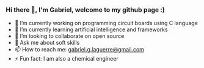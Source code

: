 ### Hi there 👋, I'm Gabriel, welcome to my github page :)

- 🔭 I’m currently working on programming circuit boards using C language 
- 🌱 I’m currently learning artificial intelligence and frameworks
- 👯 I’m looking to collaborate on open source
- 💬 Ask me about soft skills
- 📫 How to reach me: gabriel.g.laguerre@gmail.com
- ⚡ Fun fact: I am also a chemical engineer



